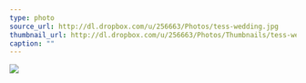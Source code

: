 ```yaml
---
type: photo
source_url: http://dl.dropbox.com/u/256663/Photos/tess-wedding.jpg
thumbnail_url: http://dl.dropbox.com/u/256663/Photos/Thumbnails/tess-wedding.jpg
caption: ""
---
```

![](http://dl.dropbox.com/u/256663/Photos/tess-wedding.jpg)